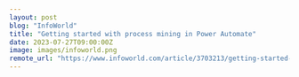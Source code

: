 ```yaml
---
layout: post
blog: "InfoWorld"
title: "Getting started with process mining in Power Automate"
date: 2023-07-27T09:00:00Z
image: images/infoworld.png
remote_url: "https://www.infoworld.com/article/3703213/getting-started-with-process-mining-in-power-automate.html#tk.rss_applicationdevelopment"
---
```

